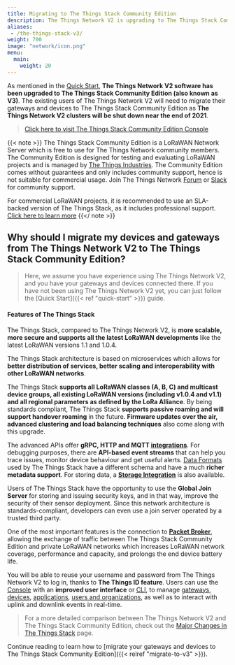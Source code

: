 ```yaml
---
title: Migrating to The Things Stack Community Edition
description: The Things Network V2 is upgrading to The Things Stack Community Edition
aliases:
 - /the-things-stack-v3/
weight: 700
image: "network/icon.png"
menu:
  main:
    weight: 20
---
```



As mentioned in the [Quick Start](../quick-start), **The Things Network V2 software has been upgraded to The Things Stack Community Edition (also known as V3)**. The existing users of The Things Network V2 will need to migrate their gateways and devices to The Things Stack Community Edition as **The Things Network V2 clusters will be shut down near the end of 2021**.

> <a href="https://console.cloud.thethings.network/" target="_blank">Click here to visit The Things Stack Community Edition Console</a>

{{< note >}} 
The Things Stack Community Edition is a LoRaWAN Network Server which is free to use for The Things Network community members. The Community Edition is designed for testing and evaluating LoRaWAN projects and is managed by <a href="https://www.thethingsindustries.com/" target="_blank">The Things Industries</a>. The Community Edition comes without guarantees and only includes community support, hence is not suitable for commercial usage. Join The Things Network [Forum](https://www.thethingsnetwork.org/forum/) or <a href="https://thethingsnetwork.slack.com/" target="_blank">Slack</a> for community support.

For commercial LoRaWAN projects, it is recommended to use an SLA-backed version of The Things Stack, as it includes professional support. <a href="https://www.thethingsindustries.com/deployment/" target="_blank">Click here to learn more</a>
{{</ note >}} 

## Why should I migrate my devices and gateways from The Things Network V2 to The Things Stack Community Edition?

> Here, we assume you have experience using The Things Network V2, and you have your gateways and devices connected there. If you have not been using The Things Network V2 yet, you can just follow the [Quick Start]({{< ref "quick-start" >}}) guide.

#### Features of The Things Stack

The Things Stack, compared to The Things Network V2, is **more scalable, more secure and supports all the latest LoRaWAN developments** like the latest LoRaWAN versions 1.1 and 1.0.4.

The Things Stack architecture is based on microservices which allows for **better distribution of services, better scaling and interoperability with other LoRaWAN networks**.

The Things Stack **supports all LoRaWAN classes (A, B, C) and multicast device groups, all existing LoRaWAN versions (including v1.0.4 and v1.1) and all regional parameters as defined by the LoRa Alliance**. By being standards compliant, The Things Stack **supports passive roaming and will support handover roaming** in the future. **Firmware updates over the air, advanced clustering and load balancing techniques** also come along with this upgrade.

The advanced APIs offer **gRPC, HTTP and MQTT <a href="https://www.thethingsindustries.com/docs/integrations/" target="_blank">integrations</a>**. For debugging purposes, there are **API-based event streams** that can help you trace issues, monitor device behaviour and get useful alerts. <a href="https://www.thethingsindustries.com/docs/reference/data-formats/" target="_blank">Data Formats</a> used by The Things Stack have a different schema and have a much **richer metadata support**. For storing data, a **<a href="https://www.thethingsindustries.com/docs/integrations/storage/" target="_blank">Storage Integration</a>** is also available.

Users of The Things Stack have the opportunity to use the **Global Join Server** for storing and issuing security keys, and in that way, improve the security of their sensor deployment. Since this network architecture is standards-compliant, developers can even use a join server operated by a trusted third party.

One of the most important features is the connection to **<a href="https://www.thethingsindustries.com/docs/reference/peering/" target="_blank">Packet Broker</a>**, allowing the exchange of traffic between The Things Stack Community Edition and private LoRaWAN networks which increases LoRaWAN network coverage, performance and capacity, and prolongs the end device battery life. 

You will be able to reuse your username and password from The Things Network V2 to log in, thanks to **The Things ID feature**. Users can use the <a href="https://www.thethingsindustries.com/docs/getting-started/console/" target="_blank">Console</a> with an **improved user interface** or <a href="https://www.thethingsindustries.com/docs/getting-started/cli/" target="_blank">CLI</a>, to manage <a href="https://www.thethingsindustries.com/docs/gateways/" target="_blank">gateways</a>, <a href="https://www.thethingsindustries.com/docs/devices/" target="_blank">devices</a>, <a href="https://www.thethingsindustries.com/docs/integrations/adding-applications/" target="_blank">applications</a>, <a href="https://www.thethingsindustries.com/docs/getting-started/user-management/" target="_blank">users and organizations</a>, as well as to interact with uplink and downlink events in real-time. 

> For a more detailed comparison between The Things Network V2 and The Things Stack Community Edition, check out the <a href="https://www.thethingsindustries.com/docs/getting-started/migrating/major-changes/" target="_blank">Major Changes in The Things Stack</a> page.

Continue reading to learn how to [migrate your gateways and devices to The Things Stack Community Edition]({{< relref "migrate-to-v3" >}}).

